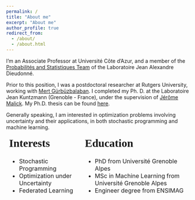 ```yaml
---
permalink: /
title: "About me"
excerpt: "About me"
author_profile: true
redirect_from:
  - /about/
  - /about.html
---
```


<!-- ***I’m on the market for a postdoc position!*** -->

I’m an Associate Professor at Université Côte d’Azur, and a member of the [Probabilités and Statistiques Team](https://math.univ-cotedazur.fr) of the Laboratoire Jean Alexandre Dieudonné.

Prior to this position, I was a postdoctoral researcher at Rutgers University, working with [Mert Gürbüzbalaban](https://scholar.google.fr/citations?hl=fr&user=m-nZ7MgAAAAJ). I completed my Ph. D. at the Laboratoire Jean Kuntzmann (Grenoble - France), under the supervision of [Jérôme Malick](https://ljk.imag.fr/membres/Jerome.Malick/). My Ph.D. thesis can be found [here](/files/phd_thesis.pdf).

Generally speaking, I am interested in optimization problems involving uncertainty and their applications, in both stochastic programming and machine learning.

<!-- I am also in charge of the optimization reading group [GORGeous](https://sites.google.com/view/gorgeous-optim/) that happens every friday at LJK. If you are interested, feel free to contact me! -->

<table style="border-collapse: collapse;">
 <tr style="border-style: hidden">
    <td style="border-style: hidden"><b style="font-size:30px; font-family:'Lora, sans-serif'" >Interests</b></td>
    <td style="border-style: hidden"><b style="font-size:30px; font-family:'Lora, sans-serif'">Education</b></td>
 </tr>
 <tr style="border-style: hidden">
    <td style="border-style: hidden">
      <ul>
        <li><i class="fa-li fas fa-burn"></i>Stochastic Programming</li>
        <li><i class="fa-li fas fa-burn"></i>Optimization under Uncertainty</li>
        <li><i class="fa-li fas fa-burn"></i>Federated Learning</li>
      </ul>
    </td>
    <td style="border-style: hidden">
    <ul class="fa-ul">
	<li><i class="fa-li fas fa-graduation-cap"></i>  PhD from Université Grenoble Alpes</li>
      <li><i class="fa-li fas fa-graduation-cap"></i>MSc in Machine Learning from Université Grenoble Alpes</li>
      <li><i class="fa-li fas fa-graduation-cap"></i>Engineer degree from ENSIMAG</li>
    </ul>
    </td>
 </tr>
</table>
